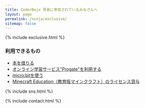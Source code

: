 ```yaml
---
title: CoderDojo 奈良に参加されているみなさんへ
layout: page
permalink: /ninja/exclusive/
sitemap: false
---
```

{% include exclusive.html %}

### 利用できるもの
- [本を借りる](./library/)
- [オンライン学習サービス"Progate"を利用する](./progate/)
- [micro:bitを使う](./microbit/)
- [Minecraft Education（教育版マインクラフト）のライセンス貸与](./minecraft/)

{% include sns.html %}

{% include contact.html %}
